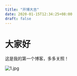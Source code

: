 ```yaml
---
title: "开博大吉"
date: 2020-01-15T12:34:25+08:00
draft: false
---
```



# 大家好

这是我的第一个博客，多多关照！

![1.jpg](https://i.loli.net/2020/01/15/yJAM4YaoESgxfrz.jpg)


